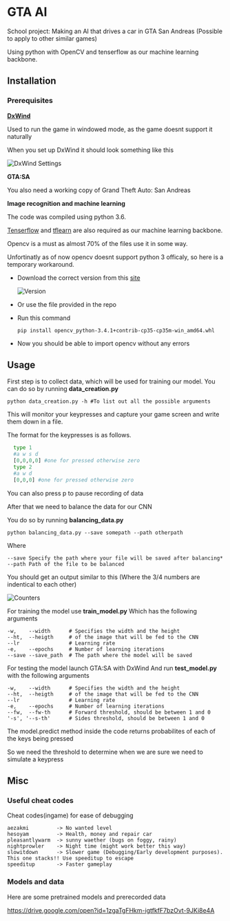# GTA AI

School project: Making an AI that drives a car in GTA San Andreas (Possible to apply to other similar games)

Using python with OpenCV and tenserflow as our machine learning backbone. 

## Installation
### Prerequisites
**[DxWind](https://sourceforge.net/projects/dxwnd/?source=typ_redirect)**

 Used to run the game in windowed mode, as the game doesnt support it naturally

 When you set up DxWind it should look something like this
 
 ![DxWind Settings](https://i.imgur.com/1Cvv4OZ.png)

**GTA:SA**

 You also need a working copy of Grand Theft Auto: San Andreas

**Image recognition and machine learning**

The code was compiled using python 3.6.

[Tenserflow](https://www.tensorflow.org/install/) and [tflearn](http://tflearn.org/installation/) are also required as our machine learning backbone.

Opencv is a must as almost 70% of the files use it in some way.

Unfortinatly as of now opencv doesnt support python 3 officaly, so here is a temporary workaround.

- Download the correct version from this [site](https://www.lfd.uci.edu/~gohlke/pythonlibs/#opencv)

     ![Version](https://i.imgur.com/n7FnZ33.png)
- Or use the file provided in the repo

- Run this command
     ```
     pip install opencv_python-3.4.1+contrib-cp35-cp35m-win_amd64.whl
     ```
- Now you should be able to import opencv without any errors

## Usage
First step is to collect data, which will be used for training our model.
You can do so by running **data_creation.py**
```
python data_creation.py -h #To list out all the possible arguments
```
This will monitor your keypresses and capture your game screen and write them down in a file.

The format for the keypresses is as follows.
```python
  type 1
  #a w s d
  [0,0,0,0] #one for pressed otherwise zero
  type 2
  #a w d
  [0,0,0] #one for pressed otherwise zero
```
You can also press p to pause recording of data

After that we need to balance the data for our CNN

You do so by running **balancing_data.py**

```
python balancing_data.py --save somepath --path otherpath 
```

Where
```
--save Specify the path where your file will be saved after balancing*
--path Path of the file to be balanced
```

You should get an output similar to this (Where the 3/4 numbers are indentical to each other)

![Counters](https://i.imgur.com/35uq6VF.png)

For training the model use **train_model.py**
Which has the following arguments

```
-w,    --width      # Specifies the width and the height
--ht,  --heigth     # of the image that will be fed to the CNN
--lr                # Learning rate
-e,    --epochs     # Number of learning iterations
--save --save_path  # The path where the model will be saved
```

For testing the model launch GTA:SA with DxWind
And run **test_model.py** with the following arguments

```
-w,    --width      # Specifies the width and the height
--ht,  --heigth     # of the image that will be fed to the CNN
--lr                # Learning rate
-e,    --epochs     # Number of learning iterations
--fw,  --fw-th      # Forward threshold, should be between 1 and 0
'-s', '--s-th'      # Sides threshold, should be between 1 and 0
```

The model.predict method inside the code returns probabilites of each of the keys being pressed

So we need the threshold to determine when we are sure we need to simulate a keypress


## Misc
### Useful cheat codes
Cheat codes(ingame) for ease of debugging
```
aezakmi         -> No wanted level
hesoyam         -> Health, money and repair car
pleasantlywarm  -> sunny waether (bugs on foggy, rainy)
nightprowler    -> Night time (might work better this way)
slowitdown      -> Slower game (Debugging/Early development purposes). This one stacks!! Use speeditup to escape
speeditup       -> Faster gameplay
```

### Models and data
Here are some pretrained models and prerecorded data

https://drive.google.com/open?id=1zgaTgFHkm-igtfkfF7bzOvt-9JKi8e4A
